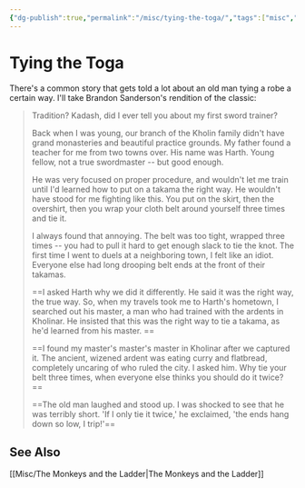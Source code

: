 ```yaml
---
{"dg-publish":true,"permalink":"/misc/tying-the-toga/","tags":["misc","wisdom-of-the-ancients"],"noteIcon":""}
---
```



# Tying the Toga

There's a common story that gets told a lot about an old man tying a robe a certain way. I'll take Brandon Sanderson's rendition of the classic:

>Tradition? Kadash, did I ever tell you about my first sword trainer?  
>
> Back when I was young, our branch of the Kholin family didn't have grand monasteries and beautiful practice grounds. My father found a teacher for me from two towns over. His name was Harth. Young fellow, not a true swordmaster -- but good enough.  
>   
> He was very focused on proper procedure, and wouldn't let me train until I'd learned how to put on a takama the right way. He wouldn't have stood for me fighting like this. You put on the skirt, then the overshirt, then you wrap your cloth belt around yourself three times and tie it.  
>   
> I always found that annoying. The belt was too tight, wrapped three times -- you had to pull it hard to get enough slack to tie the knot. The first time I went to duels at a neighboring town, I felt like an idiot. Everyone else had long drooping belt ends at the front of their takamas.  
>   
> ==I asked Harth why we did it differently. He said it was the right way, the true way. So, when my travels took me to Harth's hometown, I searched out his master, a man who had trained with the ardents in Kholinar. He insisted that this was the right way to tie a takama, as he'd learned from his master.  ==
>   
> ==I found my master's master's master in Kholinar after we captured it. The ancient, wizened ardent was eating curry and flatbread, completely uncaring of who ruled the city. I asked him. Why tie your belt three times, when everyone else thinks you should do it twice?  ==
>   
> ==The old man laughed and stood up. I was shocked to see that he was terribly short. 'If I only tie it twice,' he exclaimed, 'the ends hang down so low, I trip!'==


## See Also
[[Misc/The Monkeys and the Ladder\|The Monkeys and the Ladder]]